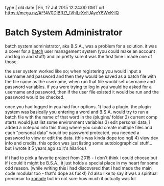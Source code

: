 type | old
date | Fri, 17 Jul 2015 12:24:00 GMT
url | https://mega.nz/#F!4V0DlBRZ!_IVhlLrXeFJAyeY6WxK-IQ

# Batch System Administrator

batch system administrator, aka B.S.A., was a problem for a solution. it was a cover for a <a href='media.html?page=batch'>batch</a> user management system (you could make an account and log in and stuff) and im pretty sure it was the first time i made one of those.

the user system worked like so; when registering you would input a username and password and then they would be saved as a batch file with the file name as the username, when run that file would set username and password variables. if you were trying to log in you would be asked for a username and password, then if the user file existed it would be run and the password would be checked.

once you had logged in you had four options. 1) load a plugin, the plugin system was basically you entering a word and B.S.A. would try to run a batch file with the name of that word in the /plugins/ folder 2) current comp starts would just list some environment variables 3) edit personal data, i added a notepad into this thing where you could create multiple files and each "personal data" would be password protected, you needed a password to view or edit the data. (this was kinda dope too ngl) 4) view dev info and credits, this option was just listing some autobiographical stuff... but i wrote it 5 years ago so it's hilarious

if i had to pick a favorite project from 2015 - i don't think i could choose but if i could it might be B.S.A., it just holds a special place in my heart for some odd reason. (while writing this i had discovered that i had made the main code modular too - that's dope as fuck!) i'd also like to say it was a spiritual precursor to <a href='media.html?page=xonade-terminal'>xonade</a> but im not sure how much it actually was lol

